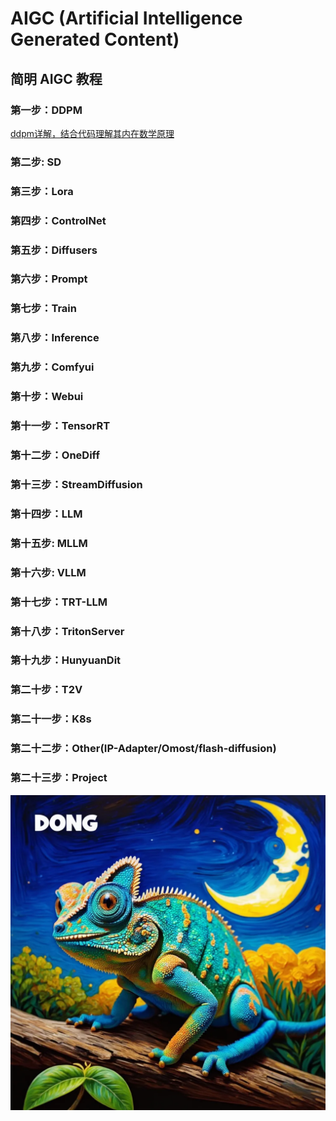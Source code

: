 # AIGC (Artificial Intelligence Generated Content)

## **简明 AIGC 教程**

### 第一步：DDPM

[ddpm详解，结合代码理解其内在数学原理](https://github.com/cvdong/Aigc_dong/blob/main/src/ddpm/Generating_flowers_using_DDPMs.ipynb)

### 第二步: SD

### 第三步：Lora

### 第四步：ControlNet

### 第五步：Diffusers

### 第六步：Prompt

### 第七步：Train

### 第八步：Inference

### 第九步：Comfyui

### 第十步：Webui

### 第十一步：TensorRT

### 第十二步：OneDiff

### 第十三步：StreamDiffusion

### 第十四步：LLM

### 第十五步: MLLM

### 第十六步: VLLM

### 第十七步：TRT-LLM

### 第十八步：TritonServer

### 第十九步：HunyuanDit

### 第二十步：T2V

### 第二十一步：K8s

### 第二十二步：Other(IP-Adapter/Omost/flash-diffusion)

### 第二十三步：Project


![chameleon](./workspace/images/chameleon-dong-3.jpg)
